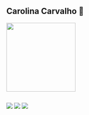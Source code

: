 ## Carolina Carvalho 🙂
 <div>
   <a href="https://github.com/loraccarol">
   <img height="180em" src="https://github-readme-stats.vercel.app/api/top-langs/?username=loraccarol&layout=compact&langs_count=7&theme=radical"/>
 </div>

  ##
 
<div> 
  <a href="https://instagram.com/carolinac.arvalho" target="_blank"><img src="https://img.shields.io/badge/-Instagram-%23E4405F?style=for-the-badge&logo=instagram&logoColor=white" target="_blank"></a>
  <a href = "mailto:carolina.dossantos0806@gmail.com"><img src="https://img.shields.io/badge/Gmail-D14836?style=for-the-badge&logo=gmail&logoColor=white" target="_blank"></a>
  <a href="https://www.linkedin.com/in/carolina-carvalho-6456321b7/" target="_blank"><img src="https://img.shields.io/badge/-LinkedIn-%230077B5?style=for-the-badge&logo=linkedin&logoColor=white" target="_blank"></a> 

</div>
